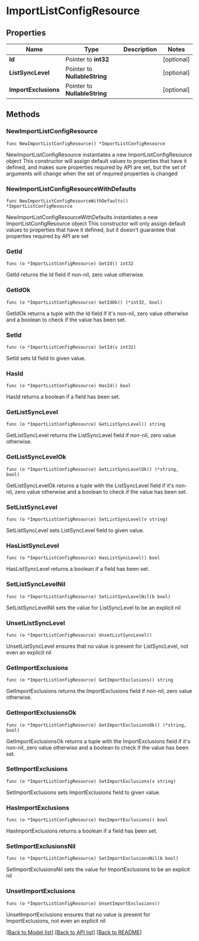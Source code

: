 # ImportListConfigResource

## Properties

Name | Type | Description | Notes
------------ | ------------- | ------------- | -------------
**Id** | Pointer to **int32** |  | [optional] 
**ListSyncLevel** | Pointer to **NullableString** |  | [optional] 
**ImportExclusions** | Pointer to **NullableString** |  | [optional] 

## Methods

### NewImportListConfigResource

`func NewImportListConfigResource() *ImportListConfigResource`

NewImportListConfigResource instantiates a new ImportListConfigResource object
This constructor will assign default values to properties that have it defined,
and makes sure properties required by API are set, but the set of arguments
will change when the set of required properties is changed

### NewImportListConfigResourceWithDefaults

`func NewImportListConfigResourceWithDefaults() *ImportListConfigResource`

NewImportListConfigResourceWithDefaults instantiates a new ImportListConfigResource object
This constructor will only assign default values to properties that have it defined,
but it doesn't guarantee that properties required by API are set

### GetId

`func (o *ImportListConfigResource) GetId() int32`

GetId returns the Id field if non-nil, zero value otherwise.

### GetIdOk

`func (o *ImportListConfigResource) GetIdOk() (*int32, bool)`

GetIdOk returns a tuple with the Id field if it's non-nil, zero value otherwise
and a boolean to check if the value has been set.

### SetId

`func (o *ImportListConfigResource) SetId(v int32)`

SetId sets Id field to given value.

### HasId

`func (o *ImportListConfigResource) HasId() bool`

HasId returns a boolean if a field has been set.

### GetListSyncLevel

`func (o *ImportListConfigResource) GetListSyncLevel() string`

GetListSyncLevel returns the ListSyncLevel field if non-nil, zero value otherwise.

### GetListSyncLevelOk

`func (o *ImportListConfigResource) GetListSyncLevelOk() (*string, bool)`

GetListSyncLevelOk returns a tuple with the ListSyncLevel field if it's non-nil, zero value otherwise
and a boolean to check if the value has been set.

### SetListSyncLevel

`func (o *ImportListConfigResource) SetListSyncLevel(v string)`

SetListSyncLevel sets ListSyncLevel field to given value.

### HasListSyncLevel

`func (o *ImportListConfigResource) HasListSyncLevel() bool`

HasListSyncLevel returns a boolean if a field has been set.

### SetListSyncLevelNil

`func (o *ImportListConfigResource) SetListSyncLevelNil(b bool)`

 SetListSyncLevelNil sets the value for ListSyncLevel to be an explicit nil

### UnsetListSyncLevel
`func (o *ImportListConfigResource) UnsetListSyncLevel()`

UnsetListSyncLevel ensures that no value is present for ListSyncLevel, not even an explicit nil
### GetImportExclusions

`func (o *ImportListConfigResource) GetImportExclusions() string`

GetImportExclusions returns the ImportExclusions field if non-nil, zero value otherwise.

### GetImportExclusionsOk

`func (o *ImportListConfigResource) GetImportExclusionsOk() (*string, bool)`

GetImportExclusionsOk returns a tuple with the ImportExclusions field if it's non-nil, zero value otherwise
and a boolean to check if the value has been set.

### SetImportExclusions

`func (o *ImportListConfigResource) SetImportExclusions(v string)`

SetImportExclusions sets ImportExclusions field to given value.

### HasImportExclusions

`func (o *ImportListConfigResource) HasImportExclusions() bool`

HasImportExclusions returns a boolean if a field has been set.

### SetImportExclusionsNil

`func (o *ImportListConfigResource) SetImportExclusionsNil(b bool)`

 SetImportExclusionsNil sets the value for ImportExclusions to be an explicit nil

### UnsetImportExclusions
`func (o *ImportListConfigResource) UnsetImportExclusions()`

UnsetImportExclusions ensures that no value is present for ImportExclusions, not even an explicit nil

[[Back to Model list]](../README.md#documentation-for-models) [[Back to API list]](../README.md#documentation-for-api-endpoints) [[Back to README]](../README.md)


